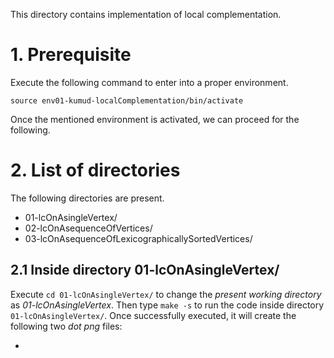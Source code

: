 This directory contains implementation of local complementation.



# 1. Prerequisite

Execute the following command to enter into a proper environment.

```shell
source env01-kumud-localComplementation/bin/activate
```

Once the mentioned environment is activated, we can proceed for the following.

# 2. List of directories

The following directories are present.

-   01-lcOnAsingleVertex/
-   02-lcOnAsequenceOfVertices/
-   03-lcOnAsequenceOfLexicographicallySortedVertices/


## 2.1 Inside directory 01-lcOnAsingleVertex/

Execute `cd 01-lcOnAsingleVertex/` to change the _present working directory_ as _01-lcOnAsingleVertex_. Then type `make -s` to run the code inside directory `01-lcOnAsingleVertex/`. Once successfully executed, it will create the following two _dot png_ files:



-   


